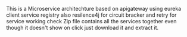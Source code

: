 This is a Microservice architechture based on apigateway using eureka client service registry also resilence4j for circuit bracker and retry for service working check
Zip file contains all the services together even though it doesn't show on click just download it and extract it.
